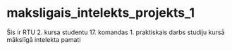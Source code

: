# maksligais_intelekts_projekts_1
Šis ir RTU 2. kursa studentu 17. komandas 1. praktiskais darbs studiju kursā mākslīgā intelekta pamati
